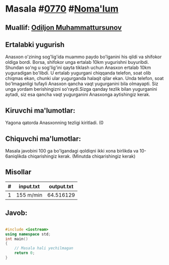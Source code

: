 
<h1>Masala #<a href="https://robocontest.uz/tasks/0770">0770</a> #<a href="https://robocontest.uz/tasks?category=1">Noma'lum</a></h1>
<h2> Muallif: <a href="https://robocontest.uz/profile/kamilov">Odiljon Muhammattursunov</a></h2>
<h2>Ertalabki yugurish</h2>
<p>Anasxon o'zining sog'lig'ida muammo paydo bo'lganini his qildi va shifokor oldiga bordi. Borsa, shifokor unga ertalab 10km yugurishni buyuribdi. Shundan so'ng u sog'lig'ini qayta tiklash uchun Anasxon ertalab 10km yuguradigan bo'libdi. U ertalab yugurgani chiqqanda telefon, soat olib chiqmas ekan, chunki ular yugurganda halaqit qilar ekan. Unda telefon, soat bo'lmaganligi tufayli Anasxon qancha vaqt yugurganini bila olmayapti. Siz unga yordam berishingizni so'raydi.Sizga qanday tezlik bilan yugurganini aytadi, siz esa qancha vaqt yugurganini Anasxonga aytishingiz kerak.</p>
<h2>Kiruvchi ma'lumotlar:</h2>
<p>Yagona qatorda Anasxonning tezligi kiritladi. (0<tezlik<105)</p>
<h2>Chiquvchi ma'lumotlar:</h2>
<p>Masala javobini 100 ga bo'lgandagi qoldiqni ikki xona birlikda va 10-6aniqlikda chiqarishingiz kerak. (Minutda chiqarishingiz kerak)</p>
<h2>Misollar</h2>
<table>
    <thead>
        <tr>
            <th>#</th>
            <th>input.txt</th>
            <th>output.txt</th>
        </tr>
    </thead>
    <tbody>
            <tr>
                <td>1</td>
                <td>155 m/min</td>
                <td>64.516129</td>
            </tr>
    </tbody>
    </table>
    
<h2>Javob:</h2>

######
```cpp
#include <iostream>
using namespace std;
int main()
{
    // Masala hali yechilmagan
    return 0;
}
```
